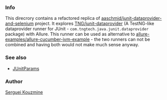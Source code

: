 ### Info

This direcrory contains a refactored replica of [aaschmid/junit-dataprovider-and-selenium](https://github.com/aaschmid/junit-dataprovider-and-selenium) project.
It explores [TNG/junit-dataprovider](https://github.com/TNG/junit-dataprovider) (A TestNG-like dataprovider runner for JUnit - `com.tngtech.java.junit.dataprovider` package) with Allure.
This runner can be used as alternative to [allure-examples/allure-cucumber-jvm-example](https://github.com/allure-examples/allure-cucumber-jvm-example) - the two runners can not be combined 
and having both would not make much sense anyway.

### See also
  * [JUnitParams](https://github.com/kinow/JUnitParams)

### Author
[Serguei Kouzmine](kouzmine_serguei@yahoo.com)
